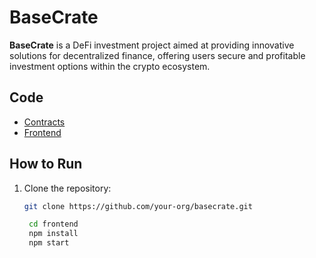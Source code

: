 # BaseCrate

**BaseCrate** is a DeFi investment project aimed at providing innovative solutions for decentralized finance, offering users secure and profitable investment options within the crypto ecosystem.

## Code

- [Contracts](https://github.com/BaseCrate/frontend)  
- [Frontend](https://github.com/BaseCrate/basecrate-contracts)

## How to Run

1. Clone the repository:
   ```bash
   git clone https://github.com/your-org/basecrate.git

    cd frontend
    npm install 
    npm start 
